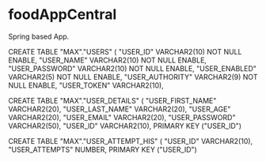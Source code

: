# foodAppCentral
Spring based App.

 CREATE TABLE "MAX"."USERS"
  (    "USER_ID" VARCHAR2(10) NOT NULL ENABLE,
       "USER_NAME" VARCHAR2(10) NOT NULL ENABLE,
       "USER_PASSWORD" VARCHAR2(10) NOT NULL ENABLE,
       "USER_ENABLED" VARCHAR2(5) NOT NULL ENABLE,
       "USER_AUTHORITY" VARCHAR2(9) NOT NULL ENABLE,
       "USER_TOKEN" VARCHAR2(10),

		
 CREATE TABLE "MAX"."USER_DETAILS"
  (    "USER_FIRST_NAME" VARCHAR2(20),
       "USER_LAST_NAME" VARCHAR2(20),
       "USER_AGE" VARCHAR2(20),
       "USER_EMAIL" VARCHAR2(20),
       "USER_PASSWORD" VARCHAR2(50),
       "USER_ID" VARCHAR2(10),
        PRIMARY KEY ("USER_ID")
		
		
  CREATE TABLE "MAX"."USER_ATTEMPT_HIS"
   (    "USER_ID" VARCHAR2(10),
        "USER_ATTEMPTS" NUMBER,
         PRIMARY KEY ("USER_ID")
